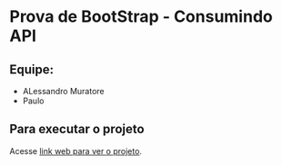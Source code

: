 # Prova de BootStrap - Consumindo API
## Equipe:
<ul>
<li>ALessandro Muratore</li>
<li>Paulo</li>
</ul>

## Para executar o projeto
Acesse [link web para ver o projeto](https://muratore.github.io/prova_bootstrap_users/).